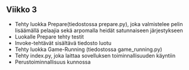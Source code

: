 ## Viikko 3

- Tehty luokka Prepare(tiedostossa prepare.py), joka valmistelee pelin lisäämällä pelaajia sekä arpomalla heidät satunnaiseen järjestykseen
- Luokalle Prepare tehty testit
- Invoke-tehtävät sisältävä tiedosto luotu
- Tehty luokka Game-Running (tiedostossa game_running.py)
- Tehty index.py, joka laittaa sovelluksen toiminnallisuuden käyntiin
- Perustoiminnallisuus kunnossa
